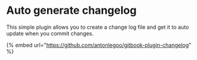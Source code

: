 # Auto generate changelog

This simple plugin allows you to create a change log file and get it to auto update when you commit changes.

{% embed url="https://github.com/antonlegoo/gitbook-plugin-changelog" %}



